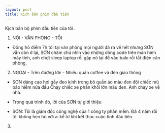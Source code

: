 ```yaml
---
layout: post
title: Kịch bản phim đầu tiên
---
```

Kịch bản bộ phim đầu tiên của tôi .


1. NỘI - VĂN PHÒNG -  TỐI 

* Đồng hồ điểm 7h tối tại văn phòng mọi người đã ra về hết nhưng SƠN vẫn còn ở lại,
SƠN chăm chú nhìn vào những dòng code trên màn hình máy tính, anh chợt sleep laptop rồi gập nó lại để vào balo rồi tắt điện căn phòng.

2. NGOẠI - Trên đường lớn - Nhiều quán coffee và đèn giao thông 

* SƠN dáng cao hơi gầy đeo kính trong bộ quần áo màu đen đội chiếc mũ bảo hiểm nửa đầu 
Chạy chiếc xe phân khối lớn màu đen. Anh chạy xe về nhà.

* Trong quá trình đó, lời của SƠN tự giới thiệu 

* SƠN: Tôi là giám đốc công nghệ của 1 công ty phần mềm. Đã 4 năm rồi tôi không hẹn 
hò với ai kể từ khi kết thúc cuộc tình đâù tiên.

3. 

